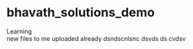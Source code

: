# bhavath_solutions_demo
Learning
<br>
new files to me uploaded 
already
dsndscnlsnc
dsvds ds
 cvdsv